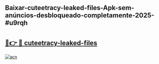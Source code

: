 ## Baixar-cuteetracy-leaked-files-Apk-sem-anúncios-desbloqueado-completamente-2025-#u9rqh

# <h2><a href="https://ainizakaria.my?title=cuteetracy-leaked-files&ref=20M">🔗👉 🔴 cuteetracy-leaked-files</a></h2>

[![acn](https://github.com/user-attachments/assets/0f9c940e-d8b0-45ae-aac7-cd30a18b3e1c)](https://ainizakaria.my?title=cuteetracy-leaked-files&ref=20M)

